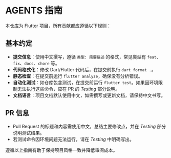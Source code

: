 # AGENTS 指南

本仓库为 Flutter 项目，所有贡献都应遵循以下规则：

## 基本约定
- **提交信息**：使用中文撰写，遵循 `类型: 简要描述` 的格式，常见类型有 `feat`、`fix`、`docs`、`chore` 等。
- **代码格式化**：修改 Dart/Flutter 代码后，在提交前执行 `dart format .`。
- **静态检查**：在提交前运行 `flutter analyze`，确保没有分析错误。
- **自动化测试**：如仓库包含测试，在提交前运行 `flutter test`。如果因环境限制无法执行这些命令，应在 PR 的 *Testing* 部分说明。
- **文档语言**：项目文档默认使用中文，如需撰写或更新文档，请保持中文书写。

## PR 信息
- Pull Request 的标题和内容需使用中文，总结主要修改点，并在 *Testing* 部分说明测试结果。
- 若测试命令因环境问题无法运行，请在 *Testing* 中明确写出。

遵循以上指南有助于保持项目风格一致并降低审阅成本。
